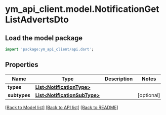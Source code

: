 # ym_api_client.model.NotificationGetListAdvertsDto

## Load the model package
```dart
import 'package:ym_api_client/api.dart';
```

## Properties
Name | Type | Description | Notes
------------ | ------------- | ------------- | -------------
**types** | [**List&lt;NotificationType&gt;**](NotificationType.md) |  | 
**subtypes** | [**List&lt;NotificationSubType&gt;**](NotificationSubType.md) |  | [optional] 

[[Back to Model list]](../README.md#documentation-for-models) [[Back to API list]](../README.md#documentation-for-api-endpoints) [[Back to README]](../README.md)


